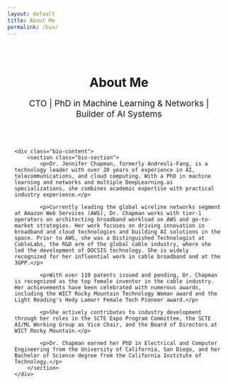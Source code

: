 ```yaml
---
layout: default
title: About Me
permalink: /bio/
---
```


<div class="bio-page">
    <div class="bio-header">
        <h1>About Me</h1>
        <p class="bio-subtitle">CTO | PhD in Machine Learning & Networks | Builder of AI Systems</p>
    </div>

    <div class="bio-content">
        <section class="bio-section">
            <p>Dr. Jennifer Chapman, formerly Andreoli-Fang, is a technology leader with over 20 years of experience in AI, telecommunications, and cloud computing. With a PhD in machine learning and networks and multiple DeepLearning.ai specializations, she combines academic expertise with practical industry experience.</p>
            
            <p>Currently leading the global wireline networks segment at Amazon Web Services (AWS), Dr. Chapman works with tier-1 operators on architecting broadband workload on AWS and go-to-market strategies. Her work focuses on driving innovation in broadband and cloud technologies and building AI solutions in the space. Prior to AWS, she was a Distinguished Technologist at CableLabs, the R&D arm of the global cable industry, where she led the development of DOCSIS technology. She is widely recognized for her influential work in cable broadband and at the 3GPP.</p>
            
            <p>With over 110 patents issued and pending, Dr. Chapman is recognized as the top female inventor in the cable industry. Her achievements have been celebrated with numerous awards, including the WICT Rocky Mountain Technology Woman award and the Light Reading's Hedy Lamarr Female Tech Pioneer award.</p>
            
            <p>She actively contributes to industry development through her roles in the SCTE Expo Program Committee, the SCTE AI/ML Working Group as Vice Chair, and the Board of Directors at WICT Rocky Mountain.</p>
            
            <p>Dr. Chapman earned her PhD in Electrical and Computer Engineering from the University of California, San Diego, and her Bachelor of Science degree from the California Institute of Technology.</p>
        </section>
    </div>
</div>

<style>
.bio-page {
    max-width: 800px;
    margin: 0 auto;
    padding: 1rem;
    min-height: calc(100vh - 200px);
    display: flex;
    flex-direction: column;
    justify-content: flex-start;
    padding-top: 2rem;
}

.bio-header {
    text-align: center;
    margin-bottom: 2rem;
}

.bio-subtitle {
    color: var(--secondary-color);
    font-size: 1.2rem;
    margin-top: 1rem;
}

.bio-section {
    margin-bottom: 3rem;
}

.bio-section h2 {
    color: var(--primary-color);
    font-size: 1.8rem;
    margin-bottom: 1.5rem;
}

.bio-section p {
    line-height: 1.7;
    color: var(--text-color);
}

@media (max-width: 768px) {
    .bio-page {
        padding: 1rem;
    }
    
    .bio-header {
        margin-bottom: 2rem;
    }
    
    .bio-section {
        margin-bottom: 2rem;
    }
}
</style> 
